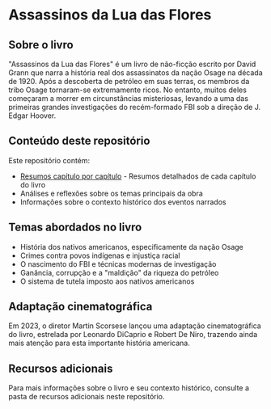 # Assassinos da Lua das Flores

## Sobre o livro

"Assassinos da Lua das Flores" é um livro de não-ficção escrito por David Grann que narra a história real dos assassinatos da nação Osage na década de 1920. Após a descoberta de petróleo em suas terras, os membros da tribo Osage tornaram-se extremamente ricos. No entanto, muitos deles começaram a morrer em circunstâncias misteriosas, levando a uma das primeiras grandes investigações do recém-formado FBI sob a direção de J. Edgar Hoover.

## Conteúdo deste repositório

Este repositório contém:

- [Resumos capítulo por capítulo](resumos/README.md) - Resumos detalhados de cada capítulo do livro
- Análises e reflexões sobre os temas principais da obra
- Informações sobre o contexto histórico dos eventos narrados

## Temas abordados no livro

- História dos nativos americanos, especificamente da nação Osage
- Crimes contra povos indígenas e injustiça racial
- O nascimento do FBI e técnicas modernas de investigação
- Ganância, corrupção e a "maldição" da riqueza do petróleo
- O sistema de tutela imposto aos nativos americanos

## Adaptação cinematográfica

Em 2023, o diretor Martin Scorsese lançou uma adaptação cinematográfica do livro, estrelada por Leonardo DiCaprio e Robert De Niro, trazendo ainda mais atenção para esta importante história americana.

## Recursos adicionais

Para mais informações sobre o livro e seu contexto histórico, consulte a pasta de recursos adicionais neste repositório.
